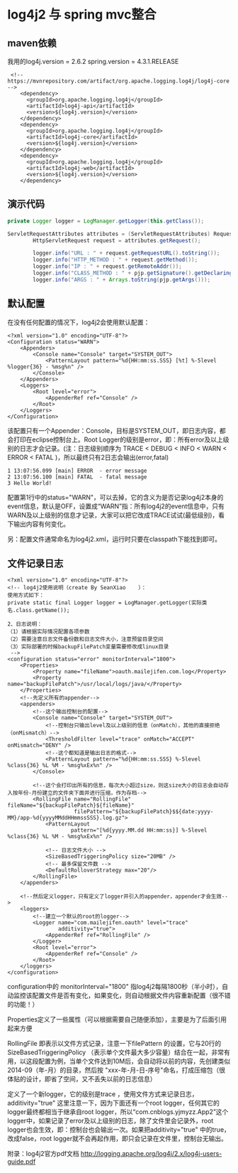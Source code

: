 # log4j2 与 spring mvc整合

## maven依赖
我用的log4j.version = 2.6.2
spring.version = 4.3.1.RELEASE

```
 <!-- https://mvnrepository.com/artifact/org.apache.logging.log4j/log4j-core -->
    <dependency>
      <groupId>org.apache.logging.log4j</groupId>
      <artifactId>log4j-api</artifactId>
      <version>${log4j.version}</version>
    </dependency>
    <dependency>
      <groupId>org.apache.logging.log4j</groupId>
      <artifactId>log4j-core</artifactId>
      <version>${log4j.version}</version>
    </dependency>
    <dependency>
      <groupId>org.apache.logging.log4j</groupId>
      <artifactId>log4j-web</artifactId>
      <version>${log4j.version}</version>
    </dependency>
```

## 演示代码

```java
private Logger logger = LogManager.getLogger(this.getClass());

ServletRequestAttributes attributes = (ServletRequestAttributes) RequestContextHolder.getRequestAttributes();
        HttpServletRequest request = attributes.getRequest();

        logger.info("URL : " + request.getRequestURL().toString());
        logger.info("HTTP_METHOD : " + request.getMethod());
        logger.info("IP : " + request.getRemoteAddr());
        logger.info("CLASS_METHOD : " + pjp.getSignature().getDeclaringTypeName() + "." + pjp.getSignature().getName());
        logger.info("ARGS : " + Arrays.toString(pjp.getArgs()));

```

## 默认配置

在没有任何配置的情况下，log4j2会使用默认配置：

```
<?xml version="1.0" encoding="UTF-8"?>
<Configuration status="WARN">
    <Appenders>
        <Console name="Console" target="SYSTEM_OUT">
            <PatternLayout pattern="%d{HH:mm:ss.SSS} [%t] %-5level %logger{36} - %msg%n" />
        </Console>
    </Appenders>
    <Loggers>
        <Root level="error">
            <AppenderRef ref="Console" />
        </Root>
    </Loggers>
</Configuration>
```

该配置只有一个Appender：Console，目标是SYSTEM_OUT，即日志内容，都会打印在eclipse控制台上。Root Logger的级别是error，即：所有error及以上级别的日志才会记录。(注：日志级别顺序为 TRACE < DEBUG < INFO < WARN < ERROR < FATAL )，所以最终只有2日志会输出(error,fatal)

```
1 13:07:56.099 [main] ERROR  - error message
2 13:07:56.100 [main] FATAL  - fatal message
3 Hello World!
```

配置第1行中的status="WARN"，可以去掉，它的含义为是否记录log4j2本身的event信息，默认是OFF，设置成“WARN”指：所有log4j2的event信息中，只有WARN及以上级别的信息才记录，大家可以把它改成TRACE试试(最低级别)，看下输出内容有何变化。

另：配置文件通常命名为log4j2.xml，运行时只要在classpath下能找到即可。


## 文件记录日志

```
<?xml version="1.0" encoding="UTF-8"?>
<!-- log4j2使用说明（create By SeanXiao    ）：
使用方式如下：
private static final Logger logger = LogManager.getLogger(实际类名.class.getName());

2、日志说明：
（1）请根据实际情况配置各项参数
（2）需要注意日志文件备份数和日志文件大小，注意预留目录空间
（3）实际部署的时候backupFilePatch变量需要修改成linux目录
 -->
<configuration status="error" monitorInterval="1800">
    <Properties>
        <Property name="fileName">oauth.mailejifen.com.log</Property>
        <Property name="backupFilePatch">/usr/local/logs/java/</Property>
    </Properties>
    <!--先定义所有的appender-->
    <appenders>
        <!--这个输出控制台的配置-->
        <Console name="Console" target="SYSTEM_OUT">
            <!--控制台只输出level及以上级别的信息（onMatch），其他的直接拒绝（onMismatch）-->
            <ThresholdFilter level="trace" onMatch="ACCEPT" onMismatch="DENY" />
            <!--这个都知道是输出日志的格式-->
            <PatternLayout pattern="%d{HH:mm:ss.SSS} %-5level %class{36} %L %M - %msg%xEx%n" />
        </Console>

        <!--这个会打印出所有的信息，每次大小超过size，则这size大小的日志会自动存入按年份-月份建立的文件夹下面并进行压缩，作为存档-->
        <RollingFile name="RollingFile" fileName="${backupFilePatch}${fileName}"
                     filePattern="${backupFilePatch}$${date:yyyy-MM}/app-%d{yyyyMMddHHmmssSSS}.log.gz">
            <PatternLayout
                    pattern="[%d{yyyy.MM.dd HH:mm:ss}] %-5level %class{36} %L %M - %msg%xEx%n" />

            <!-- 日志文件大小 -->
            <SizeBasedTriggeringPolicy size="20MB" />
            <!-- 最多保留文件数 -->
            <DefaultRolloverStrategy max="20"/>
        </RollingFile>
    </appenders>

    <!--然后定义logger，只有定义了logger并引入的appender，appender才会生效-->
    <loggers>
        <!--建立一个默认的root的logger-->
        <Logger name="com.mailejifen.oauth" level="trace"
                additivity="true">
            <AppenderRef ref="RollingFile" />
        </Logger>
        <Root level="error">
            <AppenderRef ref="Console" />
        </Root>
    </loggers>
</configuration>
```

configuration中的 monitorInterval="1800" 指log4j2每隔1800秒（半小时），自动监控该配置文件是否有变化，如果变化，则自动根据文件内容重新配置（很不错的功能！）

Properties定义了一些属性（可以根据需要自己随便添加），主要是为了后面引用起来方便

RollingFile 即表示以文件方式记录，注意一下filePattern 的设置，它与20行的SizeBasedTriggeringPolicy （表示单个文件最大多少容量）结合在一起，非常有用，以这段配置为例，当单个文件达到10M后，会自动将以前的内容，先创建类似 2014-09（年-月）的目录，然后按 "xxx-年-月-日-序号"命名，打成压缩包（很体贴的设计，即省了空间，又不丢失以前的日志信息）

定义了一个新logger，它的级别是trace ，使用文件方式来记录日志，additivity="true" 这里注意一下，因为下面还有一个root logger，任何其它的logger最终都相当于继承自root logger，所以“com.cnblogs.yjmyzz.App2”这个logger中，如果记录了error及以上级别的日志，除了文件里会记录外，root logger也会生效，即：控制台也会输出一次。如果把additivity="true" 中的true，改成false，root logger就不会再起作用，即只会记录在文件里，控制台无输出。

附录：log4j2官方pdf文档
http://logging.apache.org/log4j/2.x/log4j-users-guide.pdf



